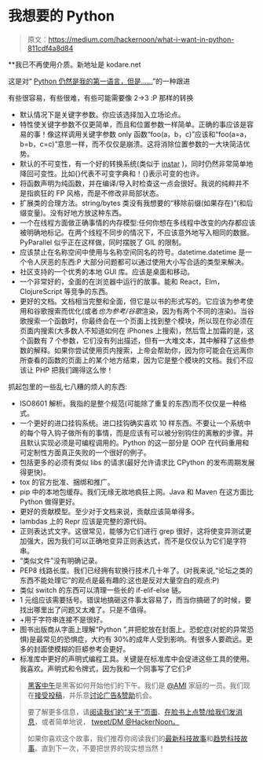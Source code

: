 # 我想要的 Python

> 原文：<https://medium.com/hackernoon/what-i-want-in-python-811cdf4a8d84>

**我已不再使用介质。新地址是 kodare.net

这是对“ [Python 仍然是我的第一语言，但是……](/@boxed/why-python-is-still-my-first-choice-9780b4f4b2c?source=linkShare-8ad86cc82e5f-1486473582)”的一种跟进

有些很容易，有些很难，有些可能需要像 2->3 :P 那样的转换

*   默认情况下是关键字参数。你应该选择加入立场论点。
*   特性使关键字参数不仅更简单，而且和位置参数一样简单。正确的事应该是容易的事！像这样调用关键字参数 only 函数“foo(a，b，c)”应该和“foo(a=a，b=b，c=c)”意思一样，而不仅仅是崩溃。这将消除位置参数的一大块简洁优势。
*   默认的不可变性，有一个好的转换系统(类似于 [instar](https://github.com/boxed/instar) )，同时仍然非常简单地降回可变性。比如{}代表不可变字典和！{}表示可变的也许。
*   将函数声明为纯函数，并在编译/导入时检查这一点会很好。我说的纯粹并不是指疯狂的 FP 风格，而是不修改非局部状态。
*   扩展类的合理方法。string/bytes 类没有我想要的“移除前缀(如果存在)”(和后缀变量)。没有好地方放这种东西。
*   一个在线程方面做正确事情的内存模型:任何你想在多线程中改变的内存都应该被明确地标记。在两个线程不同步的情况下，不应该意外地写入相同的数据。PyParallel 似乎正在这样做，同时摆脱了 GIL 的限制。
*   应该禁止在名称空间中使用与名称空间同名的符号。datetime.datetime 是一个令人厌恶的东西:P 大部分问题都可以通过使用大小写合适的类型来解决。
*   社区支持的一个优秀的本地 GUI 库。应该是桌面和移动。
*   一个非常好的，全面的在浏览器中运行的故事。能和 React，Elm，ClojureScript 等竞争的东西。
*   更好的文档。文档相当完整和全面，但它是以书的形式写的。它应该为参考使用和谷歌搜索而优化(或者*也为参考/谷歌*渲染，因为有两个不同的渲染)。当谷歌搜索一个函数时，你最终会在一个页面上找到整个模块，所以现在你必须在页面内搜索(大多数人不知道如何在 iPhones 上搜索)，然后雪上加霜的是，这个函数有 7 个参数，它们没有列出描述，但有一大堆文本，其中解释了这些参数的解释。如果你尝试使用页内搜索，上帝会帮助你，因为你可能会在远离你所查看的函数的页面上的某个地方结束，因为它是整个模块的文档。我们不应该让 PHP 把我们踢得这么惨！

抓起包里的一些乱七八糟的烦人的东西:

*   ISO8601 解析。我指的是整个规范(可能除了重复的东西)而不仅仅是一种格式。
*   一个更好的进口挂钩系统。进口挂钩确实喜欢 10 样东西。不要让一个系统中的每个导入钩子做所有的事情，而是应该有可以被分别钩住的离散的步骤。并且默认实现必须是可编程调用的。Python 的这一部分是 OOP 在代码重用和可定制性方面真正失败的一个很好的例子。
*   包括更多的必须有类似 libs 的请求(最好允许请求比 CPython 的发布周期发展得更快)。
*   tox 的官方批准、捆绑和推广。
*   pip 中的本地包缓存。我们无缘无故地疯狂上网。Java 和 Maven 在这方面比 Python 做得更好。
*   更好的贡献模型。至少对于文档来说，贡献应该简单得多。
*   lambdas 上的 Repr 应该是完整的源代码。
*   正则表达式文字。这很常见，能够为它们进行 grep 很好，这将使变异测试更加强大，因为我们可以正确地变异正则表达式，而不是仅仅认为它们是字符串。
*   “类似文件”没有明确记录。
*   PEP8 线路长度。我们已经拥有软换行技术几十年了。(对我来说,“论坛之类的东西不能处理它”的观点是最有趣的:这也是反对大量空白的观点:P)
*   类似 switch 的东西可以清理一些长的 if-elif-else 链。
*   1 元组应该需要括号。错误地搞砸这件事太容易了，而当你搞砸了的时候，要找出哪里出了问题又太难了。只是不值得。
*   +用于字符串连接不是很好。
*   图书出版商从字面上理解“Python ”,并把蛇放在封面上。恐蛇症(对蛇的异常恐惧)是最常见的恐惧症，大约有 30%的成年人受到影响。有很多人要疏远。更多的封面使模糊的巨蟒参考会更好。
*   标准库中更好的声明式编程工具。关键是在标准库中会促进这些工具的使用。我喜欢。声明式和令牌式，因为我和一个同事写了它们:P

> [黑客中午](http://bit.ly/Hackernoon)是黑客如何开始他们的下午。我们是 [@AMI](http://bit.ly/atAMIatAMI) 家庭的一员。我们现在[接受投稿](http://bit.ly/hackernoonsubmission)，并乐意[讨论广告&赞助](mailto:partners@amipublications.com)机会。
> 
> 要了解更多信息，请[阅读我们的“关于”页面](https://goo.gl/4ofytp)、[在脸书上点赞/给我们发消息](http://bit.ly/HackernoonFB)，或者简单地说， [tweet/DM @HackerNoon。](https://goo.gl/k7XYbx)
> 
> 如果你喜欢这个故事，我们推荐你阅读我们的[最新科技故事](http://bit.ly/hackernoonlatestt)和[趋势科技故事](https://hackernoon.com/trending)。直到下一次，不要把世界的现实想当然！
